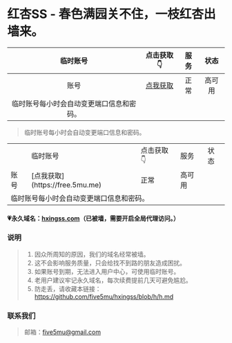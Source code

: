 # 红杏SS - 春色满园关不住，一枝红杏出墙来。

| 临时账号 | 点击获取👇 | 服务 | 状态 |
| :----: | :----: | :----: | :----: |
| 账号 | [点我获取](https://free.5mu.me) | 正常 | 高可用 |
| 临时账号每小时会自动变更端口信息和密码。 |

> 临时账号每小时会自动变更端口信息和密码。


<table>
<th>
    <td>临时账号</td>
    <td>点击获取👇</td>
    <td>服务</td>
    <td>状态</td>
</th>
<tr>
    <td>账号</td>
    <td> [点我获取](https://free.5mu.me) </td>
    <td>正常</td>
    <td>高可用</td>
</tr>
<tr>
    <td colspan="4">临时账号每小时会自动变更端口信息和密码。</td>
</tr>
</table>


#### 💗永久域名：[hxingss.com](http://hxingss.com)（已被墙，需要开启全局代理访问。）

### 说明

> 1. 因众所周知的原因，我们的域名经常被墙。
> 2. 这不会影响服务质量，只会给找不到路的朋友造成困扰。
> 3. 如果账号到期，无法进入用户中心，可使用临时账号。
> 4. 老用户建议牢记永久域名，每次续费提前几天可避免尴尬。
> 5. 防走丢，请收藏本链接：https://github.com/five5mu/hxingss/blob/h/h.md

### 联系我们

> 邮箱：five5mu@gmail.com
